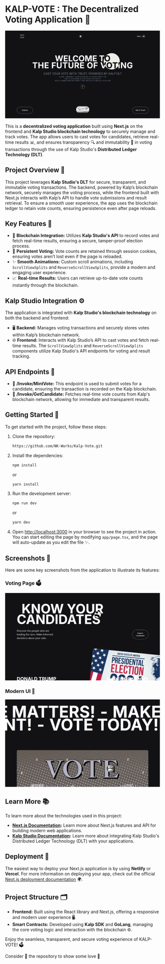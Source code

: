 # KALP-VOTE : The Decentralized Voting Application 🎉

![Landing Page](screenshots/landing-page.png)

This is a **decentralized voting application** built using **Next.js** on the frontend and **Kalp Studio blockchain technology** to securely manage and track votes. The app allows users to cast votes for candidates, retrieve real-time results 📊, and ensures transparency 🔍 and immutability 🔐 in voting transactions through the use of Kalp Studio's **Distributed Ledger Technology (DLT)**.

## Project Overview 🚀

This project leverages **Kalp Studio's DLT** for secure, transparent, and immutable voting transactions. The backend, powered by Kalp’s blockchain network, securely manages the voting process, while the frontend built with Next.js interacts with Kalp’s API to handle vote submissions and result retrieval. To ensure a smooth user experience, the app uses the blockchain ledger to retain vote counts, ensuring persistence even after page reloads.

## Key Features 🌟

- 🔗 **Blockchain Integration:** Utilizes **Kalp Studio's API** to record votes and fetch real-time results, ensuring a secure, tamper-proof election process.
- 🔄 **Persistent Voting:** Vote counts are retained through session cookies, ensuring votes aren’t lost even if the page is reloaded.
- ✨ **Smooth Animations:** Custom scroll animations, including `ScrollViewSplits` and `ReverseScrollViewSplits`, provide a modern and engaging user experience.
- 📈 **Real-time Results:** Users can retrieve up-to-date vote counts instantly through the blockchain.

## Kalp Studio Integration ⚙️

The application is integrated with **Kalp Studio's blockchain technology** on both the backend and frontend:

- 🖥️ **Backend:** Manages voting transactions and securely stores votes within Kalp’s blockchain network.
- 🌐 **Frontend:** Interacts with Kalp Studio’s API to cast votes and fetch real-time results. The `ScrollViewSplits` and `ReverseScrollViewSplits` components utilize Kalp Studio's API endpoints for voting and result tracking.

## API Endpoints 📡

- 🔵 **/Invoke/MintVote:** This endpoint is used to submit votes for a candidate, ensuring the transaction is recorded on the Kalp blockchain.
- 🔵 **/Invoke/GetCandidate:** Fetches real-time vote counts from Kalp's blockchain network, allowing for immediate and transparent results.

## Getting Started 🏁 

To get started with the project, follow these steps:

1. Clone the repository:
    ```bash
    https://github.com/NK-Works/Kalp-Vote.git
    ```

2. Install the dependencies:
    ```bash
    npm install
    ```
    or
    ```bash
    yarn install
    ```

3. Run the development server:
    ```bash
    npm run dev
    ```
    or
    ```bash
    yarn dev
    ```

4. Open [http://localhost:3000](http://localhost:3000) in your browser to see the project in action. You can start editing the page by modifying `app/page.tsx`, and the page will auto-update as you edit the file ✨.

## Screenshots 📸

Here are some key screenshots from the application to illustrate its features:

### Voting Page 🗳️
![Voting Page](screenshots/voting-page.png)

### Modern UI 🎨
![UI](screenshots/ui.png)

## Learn More 📚

To learn more about the technologies used in this project:

- **[Next.js Documentation](https://nextjs.org/docs):** Learn more about Next.js features and API for building modern web applications.
- **[Kalp Studio Documentation](https://docs.kalp.studio/):** Learn more about integrating Kalp Studio's Distributed Ledger Technology (DLT) with your applications.

## Deployment 🚀

The easiest way to deploy your Next.js application is by using **Netlify** or **Vercel**. For more information on deploying your app, check out the official [Next.js deployment documentation](https://nextjs.org/docs/deployment) 🌍.

## Project Structure 🗂️

- **Frontend:** Built using the React library and Next.js, offering a responsive and modern user experience 🖥️.
- **Smart Contracts:** Developed using **Kalp SDK** and **GoLang**, managing the core voting logic and interaction with the blockchain ⚙️.

Enjoy the seamless, transparent, and secure voting experience of KALP-VOTE! 🗳️

Consider 🌟 the repository to show some love 🙏
